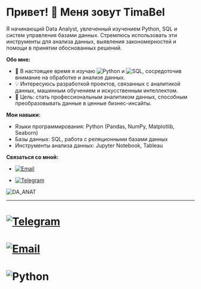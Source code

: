 # Привет! 👋 Меня зовут TimaBel
Я начинающий Data Analyst, увлеченный изучением Python, SQL и систем управления базами данных. Стремлюсь использовать эти инструменты для анализа данных, выявления закономерностей и помощи в принятии обоснованных решений.  

**Обо мне:**  
* 🌱 В настоящее время я изучаю ![Python](https://img.shields.io/badge/-Python-yellow?style=flat&logo=python&logoColor=blue)
  и ![SQL](https://img.shields.io/badge/-SQL-blue?style=flat&logo=mysql&logoColor=white), сосредоточив внимание на обработке и анализе данных.
* 💡 Интересуюсь разработкой проектов, связанных с аналитикой данных, машинным обучением и искусственным интеллектом.
* 🎯 Цель: стать профессиональным аналитиком данных, способным преобразовывать данные в ценные бизнес-инсайты.

**Мои навыки:**
* Языки программирования: Python (Pandas, NumPy, Matplotlib, Seaborn)
* Базы данных: SQL, работа с реляционными базами данных
* Инструменты анализа данных: Jupyter Notebook, Tableau

**Связаться со мной:**
* [![Email](https://img.shields.io/badge/Email-me-blue?style=flat&logo=gmail&logoColor=white "ilusionist73@gmail.com")](mailto:ilusionist73@gmail.com)

* [![Telegram](https://img.shields.io/badge/Telegram-2CA5E0?style=flat-square&logo=telegram&logoColor=white)](https://t.me/ilusionist2)



![DA_ANAT](https://github.com/TimaBel/TimaBel/assets/105546927/65a419ac-188a-4a8d-94be-46a9564a932f)
___
# [![Telegram](https://img.shields.io/badge/Telegram-2CA5E0?style=flat-square&logo=telegram&logoColor=white)](https://t.me/ilusionist2)
# [![Email](https://img.shields.io/badge/Email-me-blue?style=flat&logo=gmail&logoColor=white "ilusionist73@gmail.com")](mailto:ilusionist73@gmail.com)

# ![Python](https://img.shields.io/badge/-Python-yellow?style=flat&logo=python&logoColor=blue)

